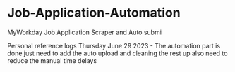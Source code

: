 # Job-Application-Automation
MyWorkday Job Application Scraper and Auto submi




Personal reference logs
Thursday June 29 2023 - The automation part is done just need to add the auto upload and cleaning the rest up also need to reduce the manual time delays 
